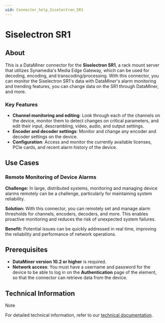 ```yaml
---
uid: Connector_help_Siselectron_SR1
---
```


# Siselectron SR1

## About

This is a DataMiner connector for the **Siselectron SR1**, a rack mount server that utilizes Synamedia's Media Edge Gateway, which can be used for decoding, encoding, and transcoding/processing. With this connector, you can monitor the Siselectron SR1's data with DataMiner's alarm monitoring and trending features, you can change data on the SR1 through DataMiner, and more.

### Key Features

- **Channel monitoring and editing**: Look through each of the channels on the device, monitor them to detect changes on critical parameters, and edit their input, descrambling, video, audio, and output settings.
- **Encoder and decoder settings**: Monitor and change any encoder and decoder settings on the device.
- **Configuration**: Access and monitor the currently available licenses, PCIe cards, and recent alarm history of the device.

## Use Cases

### Remote Monitoring of Device Alarms

**Challenge:** In large, distributed systems, monitoring and managing device alarms remotely can be a challenge, particularly for maintaining system reliability.

**Solution:** With this connector, you can remotely set and manage alarm thresholds for channels, encoders, decoders, and more. This enables proactive monitoring and reduces the risk of unexpected system failures.

**Benefit:** Potential issues can be quickly addressed in real time, improving the reliability and performance of network operations.

## Prerequisites

- **DataMiner version 10.2 or higher** is required.
- **Network access**: You must have a username and password for the device to be able to log in on the **Authentication** page of the element, so that the connector can retrieve data from the device.

## Technical Information

> [!NOTE]
> For detailed technical information, refer to our [technical documentation](xref:Connector_help_SISELECTRON_SR1_Technical).
